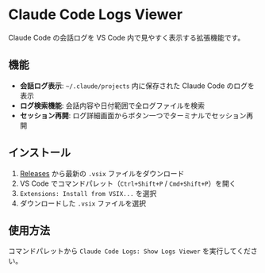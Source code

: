 # Claude Code Logs Viewer

Claude Code の会話ログを VS Code 内で見やすく表示する拡張機能です。

## 機能

- **会話ログ表示**: `~/.claude/projects` 内に保存された Claude Code のログを表示
- **ログ検索機能**: 会話内容や日付範囲で全ログファイルを検索
- **セッション再開**: ログ詳細画面からボタン一つでターミナルでセッション再開

## インストール

1. [Releases](https://github.com/7tsuno/cclogs-vscode/releases) から最新の `.vsix` ファイルをダウンロード
2. VS Code でコマンドパレット（`Ctrl+Shift+P` / `Cmd+Shift+P`）を開く
3. `Extensions: Install from VSIX...` を選択
4. ダウンロードした `.vsix` ファイルを選択

## 使用方法

コマンドパレットから `Claude Code Logs: Show Logs Viewer` を実行してください。
